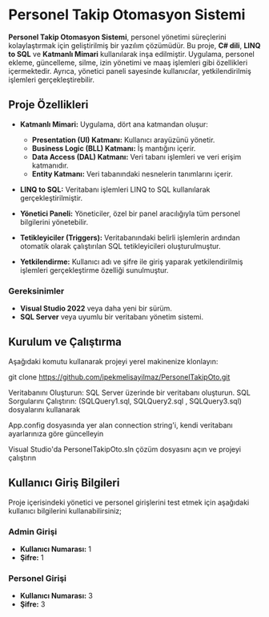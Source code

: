 # Personel Takip Otomasyon Sistemi

**Personel Takip Otomasyon Sistemi**, 
personel yönetimi süreçlerini kolaylaştırmak için geliştirilmiş bir yazılım çözümüdür.
 Bu proje, **C# dili**, **LINQ to SQL** ve **Katmanlı Mimari** kullanılarak inşa edilmiştir. 
Uygulama, personel ekleme, güncelleme, silme, izin yönetimi ve maaş işlemleri gibi özellikleri içermektedir. 
Ayrıca, yönetici paneli sayesinde kullanıcılar, yetkilendirilmiş işlemleri gerçekleştirebilir.

## Proje Özellikleri

- **Katmanlı Mimari:** Uygulama, dört ana katmandan oluşur:
  - **Presentation (UI) Katmanı:** Kullanıcı arayüzünü yönetir.
  - **Business Logic (BLL) Katmanı:** İş mantığını içerir.
  - **Data Access (DAL) Katmanı:** Veri tabanı işlemleri ve veri erişim katmanıdır.
  - **Entity Katmanı:** Veri tabanındaki nesnelerin tanımlarını içerir.

- **LINQ to SQL:** Veritabanı işlemleri LINQ to SQL kullanılarak gerçekleştirilmiştir.
- **Yönetici Paneli:** Yöneticiler, özel bir panel aracılığıyla tüm personel bilgilerini yönetebilir.
- **Tetikleyiciler (Triggers):** Veritabanındaki belirli işlemlerin ardından otomatik olarak çalıştırılan SQL tetikleyicileri oluşturulmuştur.
- **Yetkilendirme:** Kullanıcı adı ve şifre ile giriş yaparak yetkilendirilmiş işlemleri gerçekleştirme özelliği sunulmuştur.
 
### Gereksinimler

- **Visual Studio 2022** veya daha yeni bir sürüm.
- **SQL Server** veya uyumlu bir veritabanı yönetim sistemi.

## Kurulum ve Çalıştırma

Aşağıdaki komutu kullanarak projeyi yerel makinenize klonlayın:

git clone https://github.com/ipekmelisayilmaz/PersonelTakipOto.git

Veritabanını Oluşturun: SQL Server üzerinde bir veritabanı oluşturun. SQL Sorgularını Çalıştırın: (SQLQuery1.sql, SQLQuery2.sql , SQLQuery3.sql) dosyalarını kullanarak

App.config dosyasında yer alan connection string'i, kendi veritabanı ayarlarınıza göre güncelleyin

Visual Studio'da PersonelTakipOto.sln çözüm dosyasını açın ve projeyi çalıştırın

## Kullanıcı Giriş Bilgileri

Proje içerisindeki yönetici ve personel girişlerini test etmek için aşağıdaki kullanıcı bilgilerini kullanabilirsiniz;


### Admin Girişi
- **Kullanıcı Numarası:** 1
- **Şifre:** 1

### Personel Girişi
- **Kullanıcı Numarası:** 3
- **Şifre:** 3



















































